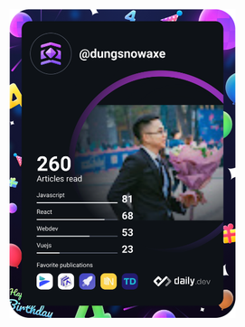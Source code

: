 <a href="https://app.daily.dev/dungsnowaxe"><img src="https://github.com/dungsnowaxe/dungsnowaxe/blob/main/devcard.svg" width="400" alt="Dũng Đoàn's Dev Card"/></a>
